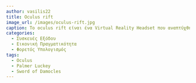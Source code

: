 ```yaml
---
author: vasilis22
title: Oculus rift
image_url: /images/oculus-rift.jpg
caption: Το oculus rift είναι ένα Virtual Reality Headset που αναπτύχθηκε από την Oculus. Αναζωογόνησε το VR ως μέσο ψυχαγωγίας αφού η τιμή του ήταν ιδιαίτερα προσιτή ενώ ταυτόχρονα πρόσφερε μια πιο ολοκληρωμένη και απολαυστική εμπειρία, μετατρέποντας το VR από πολυτέλεια σε ένα άμεσα προσβάσιμο από το καταλωτικο κοινό μέσο.
categories:
  - Συσκευές Εξόδου
  - Εικονική Πραγματικότητα
  - Φορετός Υπολογισμός
tags:
  - Oculus
  - Palmer Luckey
  - Sword of Damocles
---
```

